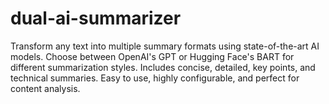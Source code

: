 # dual-ai-summarizer
Transform any text into multiple summary formats using state-of-the-art AI models. Choose between OpenAI's GPT or Hugging Face's BART for different summarization styles. Includes concise, detailed, key points, and technical summaries. Easy to use, highly configurable, and perfect for content analysis.
